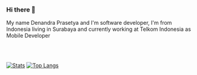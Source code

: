 ### Hi there 👋

My name Denandra Prasetya and I'm software developer, I'm from Indonesia living in Surabaya and currently working at Telkom Indonesia as Mobile Developer

<br />
<br />

[![Stats](https://github-readme-stats.vercel.app/api?username=denandrapr&theme=tokyonight&show_icons=true&line_height=27)](https://github.com/denandrapr/denandrapr)
[![Top Langs](https://github-readme-stats.vercel.app/api/top-langs/?username=denandrapr&layout=compact&hide=blade,css,less,html&theme=tokyonight)](https://github.com/denandrapr/denandrapr)
